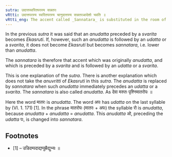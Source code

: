 ```yaml
---
sutra: उदात्तस्वरितपरस्य सन्नतरः
vRtti: उदात्तपरस्य स्वरितपरस्य चानुदात्तस्य सन्नतरआदेशो भवति ॥
vRtti_eng: The accent called _Sannatara_ is substituted in the room of an _anudatta_ vowel, which has an _udatta_ or _svarita_ vowel following it.
---
```

In the previous _sutra_ it was said that an _anudatta_ preceded by a _svarita_ becomes _Ekasruti_. If, however, such an _anudatta_ is followed by an _udatta_ or a _svarita_, it does not become _Ekasruti_ but becomes _sannatara_, i.e. lower than _anudatta_.

The _sannatara_ is therefore that accent which was originally _anudatta_, and which is preceded by a _svarita_ and is followed by an _udatta_ or a _svarita_. 

This is one explanation of the _sutra_. There is another explanation which does not take the _anuvritti_ of _Ekasruti_ in this _sutra_. The _anudatta_ is replaced by _sannatara_ when such _anudatta_ immediately precedes an _udatta_ or a _svarita_. The _sannatara_ is also called _anudatta_. As देवा मरुतः पृश्निमातरोपः ॥

Here the word मातरः is _anudatta_. The word अपः has _udatta_ on the last syllable by (VI. 1. 171) \[1\]. In the phrase मातरोपः (मातरः + अपः) the syllable रो is _anudatta_, because _anudatta_ + _anudatta_ = _anudatta_. This _anudatta_ ओ, preceding the _udatta_ पः, is changed into _sannatara_.

## Footnotes
- [1] – उडिदम्पदाद्यप्पुम्रैद्युभ्यः ॥

